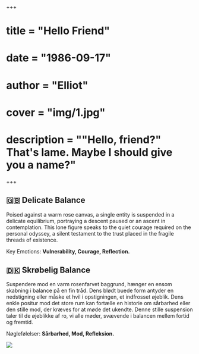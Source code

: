 +++
# title = "Hello Friend"
# date = "1986-09-17"
# author = "Elliot"
# cover = "img/1.jpg"
# description = "\"Hello, friend?\" That's lame. Maybe I should give you a name?"
+++


## 🇬🇧 Delicate Balance 
Poised against a warm rose canvas, a single entity is suspended in a delicate equilibrium, portraying a descent paused or an ascent in contemplation. This lone figure speaks to the quiet courage required on the personal odyssey, a silent testament to the trust placed in the fragile threads of existence. 

Key Emotions: **Vulnerability, Courage, Reflection.**

## 🇩🇰 Skrøbelig Balance 
Suspendere mod en varm rosenfarvet baggrund, hænger en ensom skabning i balance på en fin tråd. Dens blødt buede form antyder en nedstigning eller måske et hvil i opstigningen, et indfrosset øjeblik. Dens enkle positur mod det store rum kan fortælle en historie om sårbarhed eller den stille mod, der kræves for at møde det ukendte. Denne stille suspension taler til de øjeblikke af ro, vi alle møder, svævende i balancen mellem fortid og fremtid. 

Nøglefølelser: **Sårbarhed, Mod, Refleksion.**


![](https://rjuro.com/kenneth/img/5.jpg)